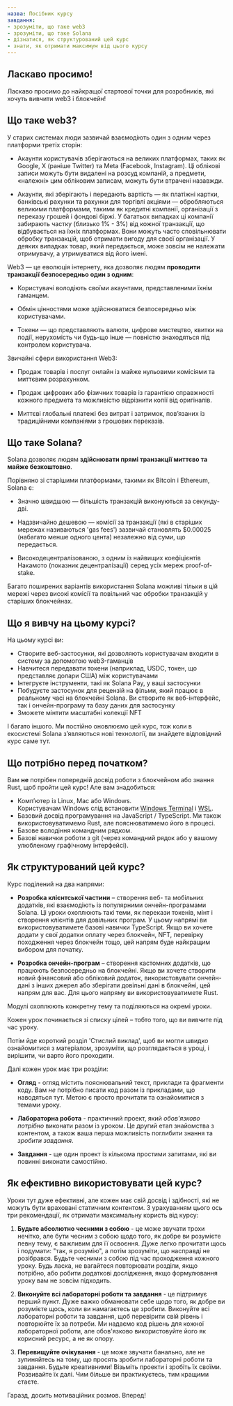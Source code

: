 ```yaml
---
назва: Посібник курсу  
завдання:  
- зрозуміти, що таке web3  
- зрозуміти, що таке Solana  
- дізнатися, як структурований цей курс  
- знати, як отримати максимум від цього курсу  
---
```


## Ласкаво просимо!

Ласкаво просимо до найкращої стартової точки для розробників, які хочуть вивчити web3 і блокчейн!

## Що таке web3?

У старих системах люди зазвичай взаємодіють один з одним через платформи третіх сторін:

- Акаунти користувачів зберігаються на великих платформах, таких як Google, X (раніше Twitter) та Meta (Facebook, Instagram). Ці облікові записи можуть бути видалені на розсуд компаній, а предмети, «належні» цим обліковим записам, можуть бути втрачені назавжди.  

- Акаунти, які зберігають і передають вартість — як платіжні картки, банківські рахунки та рахунки для торгівлі акціями — обробляються великими платформами, такими як кредитні компанії, організації з переказу грошей і фондові біржі. У багатьох випадках ці компанії забирають частку (близько 1% - 3%) від кожної транзакції, що відбувається на їхніх платформах. Вони можуть часто сповільнювати обробку транзакцій, щоб отримати вигоду для своєї організації. У деяких випадках товар, який передається, може зовсім не належати отримувачу, а утримуватися від його імені.
  
Web3 — це еволюція інтернету, яка дозволяє людям **проводити транзакції безпосередньо один з одним**:

- Користувачі володіють своїми акаунтами, представленими їхнім гаманцем.

- Обмін цінностями може здійснюватися безпосередньо між користувачами.

- Токени — що представляють валюти, цифрове мистецтво, квитки на події, нерухомість чи будь-що інше — повністю знаходяться під контролем користувача.
  
Звичайні сфери використання Web3:  

- Продаж товарів і послуг онлайн із майже нульовими комісіями та миттєвим розрахунком.  

- Продаж цифрових або фізичних товарів із гарантією справжності кожного предмета та можливістю відрізнити копії від оригіналів.  

- Миттєві глобальні платежі без витрат і затримок, пов’язаних із традиційними компаніями з грошових переказів.
  
## Що таке Solana?  

Solana дозволяє людям **здійснювати прямі транзакції миттєво та майже безкоштовно**.  

Порівняно зі старішими платформами, такими як Bitcoin і Ethereum, Solana є:  

- Значно швидшою — більшість транзакцій виконуються за секунду-дві.  

- Надзвичайно дешевою — комісії за транзакції (які в старіших мережах називаються 'gas fees') зазвичай становлять $0.00025 (набагато менше одного цента) незалежно від суми, що передається.

- Високодецентралізованою, з одним із найвищих коефіцієнтів Накамото (показник децентралізації) серед усіх мереж proof-of-stake.  

Багато поширених варіантів використання Solana можливі тільки в цій мережі через високі комісії та повільний час обробки транзакцій у старіших блокчейнах.

## Що я вивчу на цьому курсі?  

На цьому курсі ви:  

- Створите веб-застосунки, які дозволяють користувачам входити в систему за допомогою web3-гаманців  
- Навчитеся передавати токени (наприклад, USDC, токен, що представляє долари США) між користувачами  
- Інтегруєте інструменти, такі як Solana Pay, у ваші застосунки  
- Побудуєте застосунок для рецензій на фільми, який працює в реальному часі на блокчейні Solana. Ви створите як веб-інтерфейс, так і ончейн-програму та базу даних для застосунку  
- Зможете мінтити масштабні колекції NFT

І багато іншого. Ми постійно оновлюємо цей курс, тож коли в екосистемі Solana з’являються нові технології, ви знайдете відповідний курс саме тут.

## Що потрібно перед початком?

Вам **не** потрібен попередній досвід роботи з блокчейном або знання Rust, щоб пройти цей курс! Але вам знадобиться:

- Комп’ютер із Linux, Mac або Windows.  
  Користувачам Windows слід встановити [Windows Terminal](https://aka.ms/terminal) і [WSL](https://learn.microsoft.com/en-us/windows/wsl/).
- Базовий досвід програмування на JavaScript / TypeScript. Ми також використовуватимемо Rust, але пояснюватимемо його в процесі.
- Базове володіння командним рядком.  
- Базові навички роботи з git (через командний рядок або у вашому улюбленому графічному інтерфейсі).
  
## Як структурований цей курс?

Курс поділений на два напрями:

- **Розробка клієнтської частини** – створення веб- та мобільних додатків, які взаємодіють із популярними ончейн-програмами Solana. Ці уроки охоплюють такі теми, як перекази токенів, мінт і створення клієнтів для довільних програм. У цьому напрямі ви використовуватимете базові навички TypeScript. Якщо ви хочете додати у свої додатки оплату через блокчейн, NFT, перевірку походження через блокчейн тощо, цей напрям буде найкращим вибором для початку.

- **Розробка ончейн-програм** – створення кастомних додатків, що працюють безпосередньо на блокчейні. Якщо ви хочете створити новий фінансовий або обліковий додаток, використовувати ончейн-дані з інших джерел або зберігати довільні дані в блокчейні, цей напрям для вас. Для цього напряму ви використовуватимете Rust.
  
Модулі охоплюють конкретну тему та поділяються на окремі уроки.  

Кожен урок починається зі списку цілей – тобто того, що ви вивчите під час уроку.  

Потім йде короткий розділ 'Стислий виклад', щоб ви могли швидко ознайомитися з матеріалом, зрозуміти, що розглядається в уроці, і вирішити, чи варто його проходити.

Далі кожен урок має три розділи:

- **Огляд** - огляд містить пояснювальний текст, приклади та фрагменти коду. Вам _не_ потрібно писати код разом із прикладами, що наводяться тут. Метою є просто прочитати та ознайомитися з темами уроку.

- **Лабораторна робота** - практичний проект, який _обов'язково потрібно_ виконати разом із уроком. Це другий етап знайомства з контентом, а також ваша перша можливість поглибити знання та _зробити завдання_.

- **Завдання** - ще один проект із кількома простими запитами, які ви повинні виконати самостійно.

## Як ефективно використовувати цей курс?

Уроки тут дуже ефективні, але кожен має свій досвід і здібності, які не можуть бути враховані статичним контентом. З урахуванням цього ось три рекомендації, як отримати максимальну користь від курсу:

1. **Будьте абсолютно чесними з собою** - це може звучати трохи нечітко, але бути чесним з собою щодо того, як добре ви розумієте певну тему, є важливим для її освоєння. Дуже легко прочитати щось і подумати: "так, я розумію", а потім зрозуміти, що насправді не розібрався. Будьте чесними з собою під час проходження кожного уроку. Будь ласка, не вагайтеся повторювати розділи, якщо потрібно, або робити додаткові дослідження, якщо формулювання уроку вам не зовсім підходить.

2. **Виконуйте всі лабораторні роботи та завдання** - це підтримує перший пункт. Дуже важко обманювати себе щодо того, як добре ви розумієте щось, коли ви намагаєтесь це зробити. Виконуйте всі лабораторні роботи та завдання, щоб перевірити свій рівень і повторюйте їх за потреби. Ми надаємо код рішень для кожної лабораторної роботи, але обов'язково використовуйте його як корисний ресурс, а не як опору.

3. **Перевищуйте очікування** - це може звучати банально, але не зупиняйтесь на тому, що просять зробити лабораторні роботи та завдання. Будьте креативними! Візьміть проекти і зробіть їх своїми. Розвивайте їх далі. Чим більше ви практикуєтесь, тим кращими стаєте.
   
Гаразд, досить мотиваційних розмов. Вперед!
